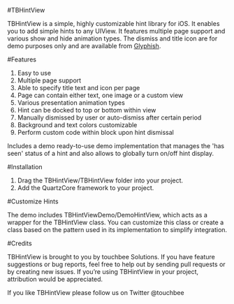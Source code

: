#TBHintView

TBHintView is a simple, highly customizable hint library for iOS. It enables you to add simple hints to any UIView. It features multiple page support and various show and hide animation types. The dismiss and title icon are for demo purposes only and are available from [Glyphish](http://glyphish.com/ "Glyphish").

#Features

1. Easy to use
2. Multiple page support
3. Able to specify title text and icon per page
4. Page can contain either text, one image or a custom view
5. Various presentation animation types
6. Hint can be docked to top or bottom within view
7. Manually dismissed by user or auto-dismiss after certain period
8. Background and text colors customizable
9. Perform custom code within block upon hint dismissal

Includes a demo ready-to-use demo implementation that manages the 'has seen' status of a hint and also allows to globally turn on/off hint display.

#Installation

1. Drag the TBHintView/TBHintView folder into your project.
2. Add the QuartzCore framework to your project.

#Customize Hints

The demo includes TBHintViewDemo/DemoHintView, which acts as a wrapper for the TBHintView class. You can customize this class or create a class based on the pattern used in its implementation to simplify integration. 

#Credits

TBHintView is brought to you by touchbee Solutions. If you have feature suggestions or bug reports, feel free to help out by sending pull requests or by creating new issues. If you’re using TBHintView in your project, attribution would be appreciated.

If you like TBHintView please follow us on Twitter @touchbee
